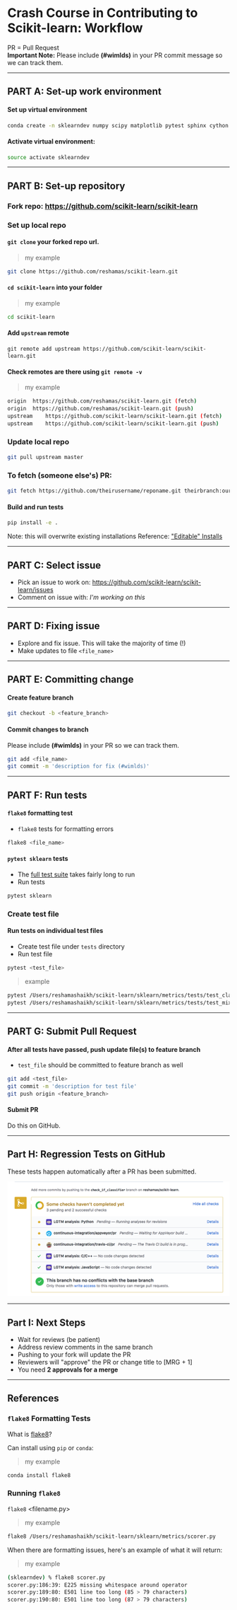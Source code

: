 # Crash Course in Contributing to Scikit-learn:  Workflow

PR = Pull Request  
**Important Note:**  Please include **(#wimlds)** in your PR commit message so we can track them. 

---

## PART A:  Set-up work environment

#### Set up virtual environment
```bash
conda create -n sklearndev numpy scipy matplotlib pytest sphinx cython ipykernel
```
#### Activate virtual environment:  
```bash
source activate sklearndev
```
---

## PART B:  Set-up repository

### Fork repo:  https://github.com/scikit-learn/scikit-learn

### Set up local repo  
#### `git clone` your forked repo url.  

>my example
```bash
git clone https://github.com/reshamas/scikit-learn.git
```

#### `cd scikit-learn` into your folder

>my example
```bash
cd scikit-learn
```

#### Add `upstream` remote
```
git remote add upstream https://github.com/scikit-learn/scikit-learn.git
```

#### Check remotes are there using `git remote -v`

>my example
```bash
origin	https://github.com/reshamas/scikit-learn.git (fetch)
origin	https://github.com/reshamas/scikit-learn.git (push)
upstream	https://github.com/scikit-learn/scikit-learn.git (fetch)
upstream	https://github.com/scikit-learn/scikit-learn.git (push)
```

### Update local repo
```bash
git pull upstream master
```

### To fetch (someone else's) PR:
```bash
git fetch https://github.com/theirusername/reponame.git theirbranch:ourbranch
```


#### Build and run tests
```bash
pip install -e .
```
Note:  this will overwrite existing installations
Reference:  ["Editable" Installs](https://pip.pypa.io/en/stable/reference/pip_install/#examples)

---

## PART C:  Select issue
- Pick an issue to work on:  https://github.com/scikit-learn/scikit-learn/issues
- Comment on issue with:  *I'm working on this*

---

## PART D:  Fixing issue
- Explore and fix issue.  This will take the majority of time (!)
- Make updates to file `<file_name>`


---

## PART E:  Committing change 

#### Create feature branch

```bash
git checkout -b <feature_branch>
```

#### Commit changes to branch
Please include **(#wimlds)** in your PR so we can track them.  
 
```bash
git add <file_name>
git commit -m 'description for fix (#wimlds)'
```

---

## PART F:  Run tests

#### `flake8` formatting test
- `flake8` tests for formatting errors

```bash
flake8 <file_name>
```

#### `pytest sklearn` tests
- The [full test suite](http://scikit-learn.org/stable/developers/tips.html) takes fairly long to run
- Run tests  
```bash
pytest sklearn
```

### Create test file

#### Run tests on individual test files  
- Create test file under `tests` directory
- Run test file

```bash
pytest <test_file>
```

>example
```bash
pytest /Users/reshamashaikh/scikit-learn/sklearn/metrics/tests/test_classifier.py
pytest /Users/reshamashaikh/scikit-learn/sklearn/metrics/tests/test_mixture.py
```

---

## PART G:  Submit Pull Request
#### After all tests have passed, push update file(s) to feature branch
- `test_file` should be committed to feature branch as well

```bash
git add <test_file>
git commit -m 'description for test file'
git push origin <feature_branch>
```

#### Submit PR  
Do this on GitHub.

---

## Part H:  Regression Tests on GitHub
These tests happen automatically after a PR has been submitted.

<img src="images/reg_tests.png"  />
 
---

## Part I:  Next Steps
- Wait for reviews (be patient)
- Address review comments in the same branch
- Pushing to your fork will update the PR
- Reviewers will "approve" the PR or change title to [MRG + 1]
- You need **2 approvals for a merge**


---

## References

### `flake8` Formatting Tests
What is [flake8](https://medium.com/python-pandemonium/what-is-flake8-and-why-we-should-use-it-b89bd78073f2)?

Can install using `pip` or `conda`:  

>my example
```python
conda install flake8 
```

### Running `flake8`
`flake8` <filename.py>

>my example
```bash
flake8 /Users/reshamashaikh/scikit-learn/sklearn/metrics/scorer.py
```

When there are formatting issues, here's an example of what it will return:  

>my example
```bash
(sklearndev) % flake8 scorer.py
scorer.py:186:39: E225 missing whitespace around operator
scorer.py:189:80: E501 line too long (85 > 79 characters)
scorer.py:190:80: E501 line too long (87 > 79 characters)
```



